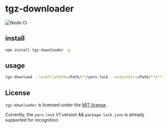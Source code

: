 # tgz-downloader

![Node CI](https://github.com/kungege/tgz-downloader/actions/workflows/test.yml/badge.svg)


## install

```bash
npm install tgz-downloader -g
```


## usage

```bash
tgz-download --lockfilePath=/Path/**/yarn.lock --outputDir=/Path/**/**
```

## License

`tgz-downloader` is licensed under the [MIT license](https://opensource.org/licenses/MIT).

  Currently, the `yarn.lock` V1 version && `package-lock.json` is already supported for recognition.